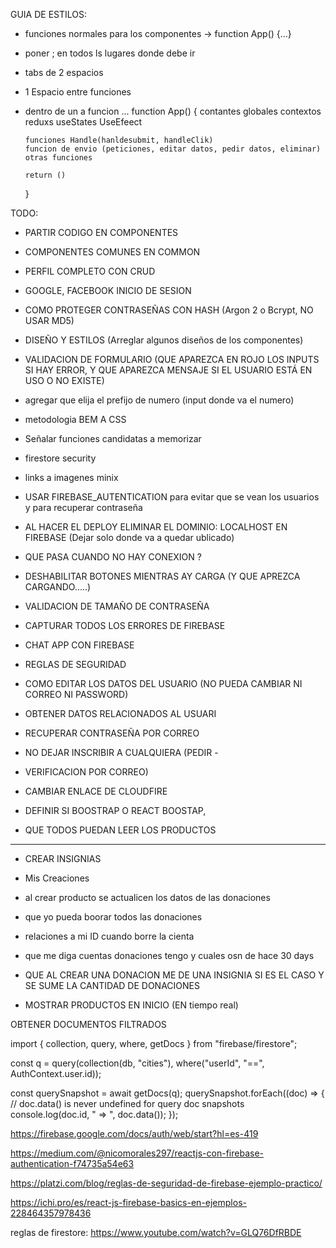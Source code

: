 GUIA DE ESTILOS:

- funciones normales para los componentes -> function App() {...}
- poner ; en todos ls lugares donde debe ir
- tabs de 2 espacios
- 1 Espacio entre funciones
- dentro de un a funcion ...
    function App() {
      contantes globales
      contextos
      reduxs
      useStates
      UseEfeect

      funciones Handle(hanldesubmit, handleClik)
      funcion de envio (peticiones, editar datos, pedir datos, eliminar)
      otras funciones

      return ()
    }


TODO:
- PARTIR CODIGO EN COMPONENTES
- COMPONENTES COMUNES EN COMMON
- PERFIL COMPLETO CON CRUD
- GOOGLE, FACEBOOK INICIO DE SESION
- COMO PROTEGER CONTRASEÑAS CON HASH (Argon 2 o Bcrypt, NO USAR MD5)
- DISEÑO Y ESTILOS (Arreglar algunos diseños de los componentes)
- VALIDACION DE FORMULARIO (QUE APAREZCA EN ROJO LOS INPUTS SI HAY ERROR, Y QUE APAREZCA MENSAJE SI EL USUARIO ESTÁ EN USO O NO EXISTE)
- agregar que elija el prefijo de numero (input donde va el numero)
- metodologia BEM A CSS
- Señalar funciones candidatas a memorizar
- firestore security
- links a imagenes minix
- USAR FIREBASE_AUTENTICATION para evitar que se vean los usuarios y para recuperar contraseña

- AL HACER EL DEPLOY ELIMINAR EL DOMINIO: LOCALHOST EN FIREBASE (Dejar solo donde va a quedar ublicado)

- QUE PASA CUANDO NO HAY CONEXION ?
- DESHABILITAR BOTONES MIENTRAS AY CARGA (Y QUE APREZCA CARGANDO.....)


- VALIDACION DE TAMAÑO DE CONTRASEÑA
- CAPTURAR TODOS LOS ERRORES DE FIREBASE
- CHAT APP CON FIREBASE
- REGLAS DE SEGURIDAD
- COMO EDITAR LOS DATOS DEL USUARIO (NO PUEDA CAMBIAR NI CORREO NI PASSWORD)
- OBTENER DATOS RELACIONADOS AL USUARI
- RECUPERAR CONTRASEÑA POR CORREO
- NO DEJAR INSCRIBIR A CUALQUIERA (PEDIR -
- VERIFICACION POR CORREO)
- CAMBIAR ENLACE DE CLOUDFIRE
- DEFINIR SI BOOSTRAP O REACT BOOSTAP, 
- QUE TODOS PUEDAN LEER LOS PRODUCTOS 

--------------
- CREAR INSIGNIAS
- Mis Creaciones
- al crear producto se actualicen los datos de las donaciones



- que yo pueda boorar todos las donaciones 
- relaciones a mi ID cuando borre la cienta 
- que me diga cuentas donaciones tengo y cuales osn de hace 30 days

- QUE AL CREAR UNA DONACION ME DE UNA INSIGNIA SI ES EL CASO Y SE SUME LA CANTIDAD DE DONACIONES
- MOSTRAR PRODUCTOS EN INICIO (EN tiempo real)




OBTENER DOCUMENTOS FILTRADOS

import { collection, query, where, getDocs } from "firebase/firestore";

const q = query(collection(db, "cities"), where("userId", "==", AuthContext.user.id));

const querySnapshot = await getDocs(q);
querySnapshot.forEach((doc) => {
  // doc.data() is never undefined for query doc snapshots
  console.log(doc.id, " => ", doc.data());
});




https://firebase.google.com/docs/auth/web/start?hl=es-419

https://medium.com/@nicomorales297/reactjs-con-firebase-authentication-f74735a54e63

https://platzi.com/blog/reglas-de-seguridad-de-firebase-ejemplo-practico/

https://ichi.pro/es/react-js-firebase-basics-en-ejemplos-228464357978436

reglas de firestore: https://www.youtube.com/watch?v=GLQ76DfRBDE
